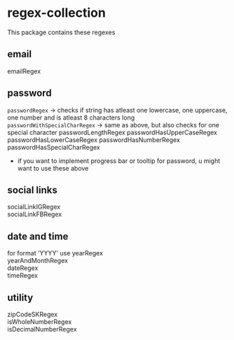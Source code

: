 # regex-collection

This package contains these regexes

## email

emailRegex

## password

`passwordRegex` -> checks if string has atleast one lowercase, one uppercase, one number and is atleast 8 characters long </br>
`passwordWithSpecialCharRegex` -> same as above, but also checks for one special character
passwordLengthRegex
passwordHasUpperCaseRegex
passwordHasLowerCaseRegex
passwordHasNumberRegex
passwordHasSpecialCharRegex
- if you want to implement progress bar or tooltip for password, u might want to use these above

## social links

socialLinkIGRegex </br>
socialLinkFBRegex

## date and time

for format 'YYYY' use yearRegex </br>
yearAndMonthRegex </br>
dateRegex </br>
timeRegex </br>

## utility

zipCodeSKRegex </br>
isWholeNumberRegex </br>
isDecimalNumberRegex </br>
